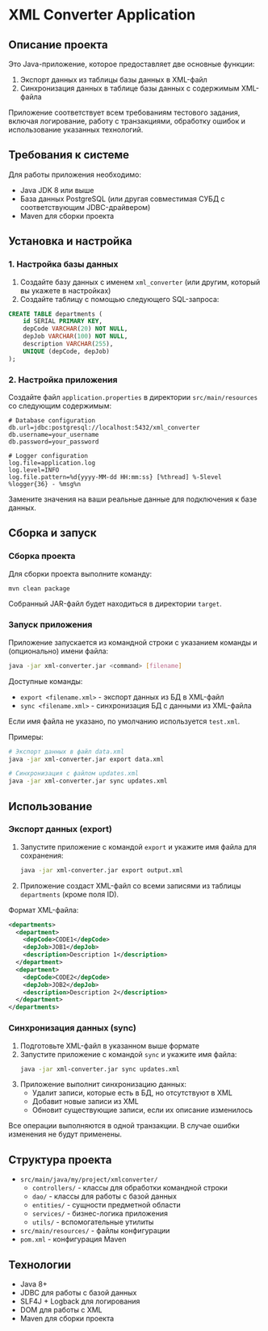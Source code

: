 # XML Converter Application

## Описание проекта

Это Java-приложение, которое предоставляет две основные функции:
1. Экспорт данных из таблицы базы данных в XML-файл
2. Синхронизация данных в таблице базы данных с содержимым XML-файла

Приложение соответствует всем требованиям тестового задания, включая логирование, работу с транзакциями, обработку ошибок и использование указанных технологий.

## Требования к системе

Для работы приложения необходимо:
- Java JDK 8 или выше
- База данных PostgreSQL (или другая совместимая СУБД с соответствующим JDBC-драйвером)
- Maven для сборки проекта

## Установка и настройка

### 1. Настройка базы данных

1. Создайте базу данных с именем `xml_converter` (или другим, который вы укажете в настройках)
2. Создайте таблицу с помощью следующего SQL-запроса:

```sql
CREATE TABLE departments (
    id SERIAL PRIMARY KEY,
    depCode VARCHAR(20) NOT NULL,
    depJob VARCHAR(100) NOT NULL,
    description VARCHAR(255),
    UNIQUE (depCode, depJob)
);
```

### 2. Настройка приложения

Создайте файл `application.properties` в директории `src/main/resources` со следующим содержимым:

```properties
# Database configuration
db.url=jdbc:postgresql://localhost:5432/xml_converter
db.username=your_username
db.password=your_password

# Logger configuration
log.file=application.log
log.level=INFO
log.file.pattern=%d{yyyy-MM-dd HH:mm:ss} [%thread] %-5level %logger{36} - %msg%n
```

Замените значения на ваши реальные данные для подключения к базе данных.

## Сборка и запуск

### Сборка проекта

Для сборки проекта выполните команду:

```bash
mvn clean package
```

Собранный JAR-файл будет находиться в директории `target`.

### Запуск приложения

Приложение запускается из командной строки с указанием команды и (опционально) имени файла:

```bash
java -jar xml-converter.jar <command> [filename]
```

Доступные команды:
- `export <filename.xml>` - экспорт данных из БД в XML-файл
- `sync <filename.xml>` - синхронизация БД с данными из XML-файла

Если имя файла не указано, по умолчанию используется `test.xml`.

Примеры:
```bash
# Экспорт данных в файл data.xml
java -jar xml-converter.jar export data.xml

# Синхронизация с файлом updates.xml
java -jar xml-converter.jar sync updates.xml
```

## Использование

### Экспорт данных (export)

1. Запустите приложение с командой `export` и укажите имя файла для сохранения:
   ```bash
   java -jar xml-converter.jar export output.xml
   ```
2. Приложение создаст XML-файл со всеми записями из таблицы `departments` (кроме поля ID).

Формат XML-файла:
```xml
<departments>
  <department>
    <depCode>CODE1</depCode>
    <depJob>JOB1</depJob>
    <description>Description 1</description>
  </department>
  <department>
    <depCode>CODE2</depCode>
    <depJob>JOB2</depJob>
    <description>Description 2</description>
  </department>
</departments>
```

### Синхронизация данных (sync)

1. Подготовьте XML-файл в указанном выше формате
2. Запустите приложение с командой `sync` и укажите имя файла:
   ```bash
   java -jar xml-converter.jar sync updates.xml
   ```
3. Приложение выполнит синхронизацию данных:
    - Удалит записи, которые есть в БД, но отсутствуют в XML
    - Добавит новые записи из XML
    - Обновит существующие записи, если их описание изменилось

Все операции выполняются в одной транзакции. В случае ошибки изменения не будут применены.

## Структура проекта

- `src/main/java/my/project/xmlconverter/`
    - `controllers/` - классы для обработки командной строки
    - `dao/` - классы для работы с базой данных
    - `entities/` - сущности предметной области
    - `services/` - бизнес-логика приложения
    - `utils/` - вспомогательные утилиты
- `src/main/resources/` - файлы конфигурации
- `pom.xml` - конфигурация Maven

## Технологии

- Java 8+
- JDBC для работы с базой данных
- SLF4J + Logback для логирования
- DOM для работы с XML
- Maven для сборки проекта



